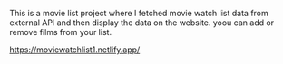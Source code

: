 This is a movie list project where I fetched movie watch list data from          
external API and then display the data on the website. yoou can add or remove films from your list.                                               
 
https://moviewatchlist1.netlify.app/   
